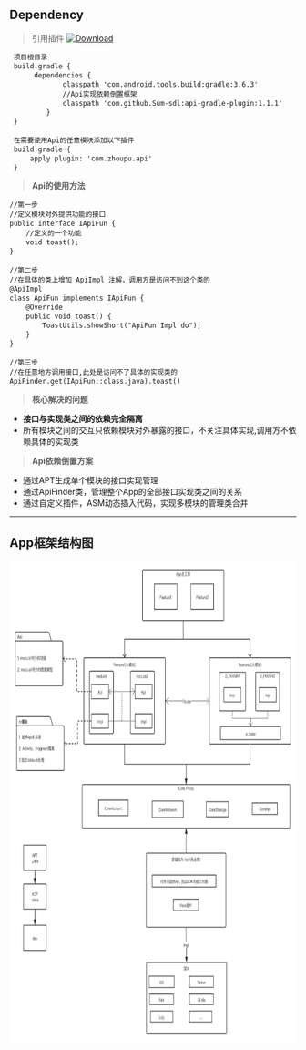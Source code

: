 
## Dependency
 > 引用插件 [ ![Download](https://api.bintray.com/packages/sum-sdl/android/api-gradle-plugin/images/download.svg) ](https://bintray.com/sum-sdl/android/api-gradle-plugin/_latestVersion)
   ```
    项目根目录
    build.gradle {
         dependencies {
                classpath 'com.android.tools.build:gradle:3.6.3'
                //Api实现依赖倒置框架
                classpath 'com.github.Sum-sdl:api-gradle-plugin:1.1.1'
            }
    }

    在需要使用Api的任意模块添加以下插件
    build.gradle {
        apply plugin: 'com.zhoupu.api'
    }
   ```

> **Api的使用方法**
```
//第一步
//定义模块对外提供功能的接口
public interface IApiFun {
    //定义的一个功能
    void toast();
}

//第二步
//在具体的类上增加 ApiImpl 注解，调用方是访问不到这个类的
@ApiImpl
class ApiFun implements IApiFun {
    @Override
    public void toast() {
        ToastUtils.showShort("ApiFun Impl do");
    }
}

//第三步
//在任意地方调用接口,此处是访问不了具体的实现类的
ApiFinder.get(IApiFun::class.java).toast()
```

> **核心解决的问题**
- **接口与实现类之间的依赖完全隔离**
- 所有模块之间的交互只依赖模块对外暴露的接口，不关注具体实现,调用方不依赖具体的实现类

> **Api依赖倒置方案**
- 通过APT生成单个模块的接口实现管理
- 通过ApiFinder类，管理整个App的全部接口实现类之间的关系
- 通过自定义插件，ASM动态插入代码，实现多模块的管理类合并


----

## App框架结构图
<div align="center">
<img src="https://github.com/Sum-sdl/AndroidAucFrame/raw/master/asset/Frame.png" height="845" width="890">
</div>